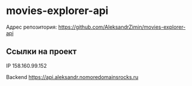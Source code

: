 # movies-explorer-api

Адрес репозитория: https://github.com/AleksandrZimin/movies-explorer-api

## Ссылки на проект

IP 158.160.99.152

Backend https://api.aleksandr.nomoredomainsrocks.ru